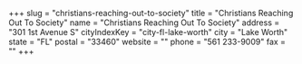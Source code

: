 +++
slug = "christians-reaching-out-to-society"
title = "Christians Reaching Out To Society"
name = "Christians Reaching Out To Society"
address = "301 1st Avenue S"
cityIndexKey = "city-fl-lake-worth"
city = "Lake Worth"
state = "FL"
postal = "33460"
website = ""
phone = "561 233-9009"
fax = ""
+++
